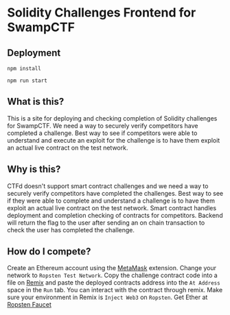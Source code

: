 # Solidity Challenges Frontend for SwampCTF

## Deployment

`npm install`

`npm run start`

## What is this?
This is a site for deploying and checking completion of Solidity challenges for SwampCTF. We need a way to securely verify competitors have completed a challenge. Best way to see if competitors were able to understand and execute an exploit for the challenge is to have them exploit an actual live contract on the test network.

## Why is this?
CTFd doesn't support smart contract challenges and we need a way to securely verify competitors have completed the challenges. Best way to see if they were able to complete and understand a challenge is to have them exploit an actual live contract on the test network. Smart contract handles deployment and completion checking of contracts for competitors. Backend will return the flag to the user after sending an on chain transaction to check the user has completed the challenge.

## How do I compete?
Create an Ethereum account using the [MetaMask](https://metamask.io/) extension. Change your network to `Ropsten Test Network`. Copy the challenge contract code into a file on [Remix](https://remix.ethereum.org) and paste the deployed contracts address into the `At Address` space in the `Run` tab. You can interact with the contract through remix. Make sure your environment in Remix is `Inject Web3` on `Ropsten`. Get Ether at [Ropsten Faucet](https://faucet.metamask.io/)
